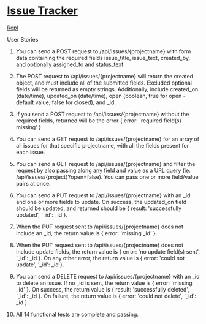 # [Issue Tracker](https://www.freecodecamp.org/learn/quality-assurance/quality-assurance-projects/issue-tracker)

[Repl](https://boilerplate-project-issuetracker.jainaayush01.repl.co/)

User Stories
1. You can send a POST request to /api/issues/{projectname} with form data containing the required fields issue_title, issue_text, created_by, and optionally assigned_to and status_text.

2. The POST request to /api/issues/{projectname} will return the created object, and must include all of the submitted fields. Excluded optional fields will be returned as empty strings. Additionally, include created_on (date/time), updated_on (date/time), open (boolean, true for open - default value, false for closed), and _id.

3. If you send a POST request to /api/issues/{projectname} without the required fields, returned will be the error { error: 'required field(s) missing' }

4. You can send a GET request to /api/issues/{projectname} for an array of all issues for that specific projectname, with all the fields present for each issue.

5. You can send a GET request to /api/issues/{projectname} and filter the request by also passing along any field and value as a URL query (ie. /api/issues/{project}?open=false). You can pass one or more field/value pairs at once.

6. You can send a PUT request to /api/issues/{projectname} with an _id and one or more fields to update. On success, the updated_on field should be updated, and returned should be {  result: 'successfully updated', '_id': _id }.

7. When the PUT request sent to /api/issues/{projectname} does not include an _id, the return value is { error: 'missing _id' }.

8. When the PUT request sent to /api/issues/{projectname} does not include update fields, the return value is { error: 'no update field(s) sent', '_id': _id }. On any other error, the return value is { error: 'could not update', '_id': _id }.

9. You can send a DELETE request to /api/issues/{projectname} with an _id to delete an issue. If no _id is sent, the return value is { error: 'missing _id' }. On success, the return value is { result: 'successfully deleted', '_id': _id }. On failure, the return value is { error: 'could not delete', '_id': _id }.

10. All 14 functional tests are complete and passing.
